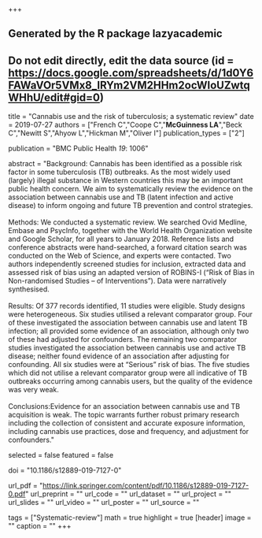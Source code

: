 +++
## Generated by the R package lazyacademic
## Do not edit directly, edit the data source (id = https://docs.google.com/spreadsheets/d/1d0Y6FAWaVOr5VMx8_lRYm2VM2HHm2ocWIoUZwtqWHhU/edit#gid=0)

title = "Cannabis use and the risk of tuberculosis; a systematic review"
date = 2019-07-27
authors = ["French C","Coope C","**McGuinness LA**","Beck C","Newitt S","Ahyow L","Hickman M","Oliver I"]
publication_types = ["2"]

publication = "BMC Public Health *19*: 1006"

abstract = "Background: Cannabis has been identified as a possible risk factor in some tuberculosis (TB) outbreaks. As the most widely used (largely) illegal substance in Western countries this may be an important public health concern. We aim to systematically review the evidence on the association between cannabis use and TB (latent infection and active disease) to inform ongoing and future TB prevention and control strategies. <br><br>Methods: We conducted a systematic review. We searched Ovid Medline, Embase and PsycInfo, together with the World Health Organization website and Google Scholar, for all years to January 2018. Reference lists and conference abstracts were hand-searched, a forward citation search was conducted on the Web of Science, and experts were contacted. Two authors independently screened studies for inclusion, extracted data and assessed risk of bias using an adapted version of ROBINS-I (“Risk of Bias in Non-randomised Studies – of Interventions”). Data were narratively synthesised. <br><br>Results: Of 377 records identified, 11 studies were eligible. Study designs were heterogeneous. Six studies utilised a relevant comparator group. Four of these investigated the association between cannabis use and latent TB infection; all provided some evidence of an association, although only two of these had adjusted for confounders. The remaining two comparator studies investigated the association between cannabis use and active TB disease; neither found evidence of an association after adjusting for confounding. All six studies were at “Serious” risk of bias. The five studies which did not utilise a relevant comparator group were all indicative of TB outbreaks occurring among cannabis users, but the quality of the evidence was very weak. <br><br>Conclusions:Evidence for an association between cannabis use and TB acquisition is weak. The topic warrants further robust primary research including the collection of consistent and accurate exposure information, including cannabis use practices, dose and frequency, and adjustment for confounders."

selected = false
featured = false

doi = "10.1186/s12889-019-7127-0"

url_pdf = "https://link.springer.com/content/pdf/10.1186/s12889-019-7127-0.pdf"
url_preprint = ""
url_code = ""
url_dataset = ""
url_project = ""
url_slides = ""
url_video = ""
url_poster = ""
url_source = ""

tags = ["Systematic-review"]
math = true
highlight = true
[header]
image = ""
caption = ""
+++

